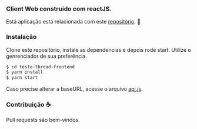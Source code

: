 ### Client Web construido com reactJS.
Está aplicação está relacionada com este [repositório](https://github.com/igorraphael/teste-thread-backend). :tada:
### Instalação
Clone este repositório, instale as dependencias e depois rode start. Utilize o genrenciador de sua preferência.
```sh
$ cd teste-thread-frontend
$ yarn install 
$ yarn start
```

Caso precise alterar a baseURL, acesse o arquivo [api.js](https://github.com/igorraphael/teste-thread-frontend/blob/master/src/services/api.js).

### Contribuição :coffee:
Pull requests são bem-vindos. 
